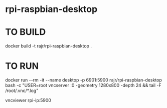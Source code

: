 # rpi-raspbian-desktop

# TO BUILD
docker build -t rajr/rpi-raspbian-desktop . 

# TO RUN
docker run --rm -it --name desktop -p 6901:5900 rajr/rpi-raspbian-desktop bash -c "USER=root vncserver :0 -geometry 1280x800 -depth 24  && tail -F /root/.vnc/*.log" 

vncviewer rpi-ip:5900
